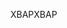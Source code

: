 <span data-ttu-id="1f08b-101">XBAP</span><span class="sxs-lookup"><span data-stu-id="1f08b-101">XBAP</span></span>